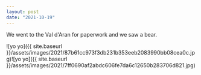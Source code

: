 ```yaml
---
layout: post
date: "2021-10-19"
---
```


We went to the Val d'Aran for paperwork and we saw a bear.

![yo yo]({{ site.baseurl }}/assets/images/2021/87b61cc973f3db231b353eeb2083990bb08cea0c.jpg)![yo yo]({{ site.baseurl }}/assets/images/2021/7ff0690af2abdc606fe7da6c12650b283706d821.jpg)

